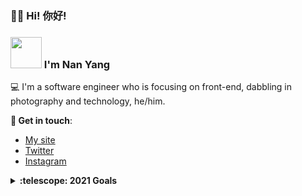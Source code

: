 <p>
    <h3> 🙋‍♂️ Hi!  你好!</h3>
    <h3>    <img src='https://avatars1.githubusercontent.com/u/17287124?s=460&u=3d4efd10dc38e6ad094b0eb275e1390d9a670d3c&v=4' width='50' /> I'm <strong>Nan Yang</strong></h3>
<span>💻 I'm a software engineer who is focusing on front-end, dabbling in photography and technology, he/him.</span>
    
<br>


</p>

**📲 Get in touch**: 
- [My site](https://nanyang.io)
- [Twitter](https://twitter.com/nanyang24)
- [Instagram](https://www.instagram.com/nanyang24)

<details>
  <summary><b>:telescope: 2021 Goals</b></summary>
  I'm currently working some interesting projects that haven't been completed yet, and I'll release them ASAP.
</details>
